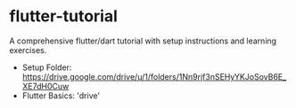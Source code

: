 # flutter-tutorial
A comprehensive flutter/dart tutorial with setup instructions and learning exercises.

- Setup Folder: https://drive.google.com/drive/u/1/folders/1Nn9rjf3nSEHyYKJoSovB6E_XE7dH0Cuw
- Flutter Basics: 'drive'
